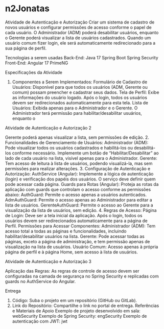 # n2Jonatas
Atividade de Autenticação e
Autorização
Criar um sistema de cadastro de novos
usuários e configurar permissões de acesso conforme o papel de cada
usuário. O Administrador (ADM) poderá desabilitar usuários, enquanto o
Gerente poderá visualizar a lista de usuários cadastrados. Quando um usuário
comum fizer login, ele será automaticamente redirecionado para a sua página
de perfil.

Tecnologias a serem usadas
Back-End:
Java 17
Spring Boot
Spring Security
Front-End:
Angular 17
PrimeNG

Especificações da Atividade
1. Componentes a Serem Implementados:
Formulário de Cadastro de Usuários: Disponível para que todos os
usuários (ADM, Gerente ou comum) possam preencher e cadastrar seus
dados.
Tela de Perfil: Exibe as informações do usuário logado. Após o login, todos
os usuários devem ser redirecionados automaticamente para esta tela.
Lista de Usuários: Exibida apenas para o Administrador e o Gerente. O
Administrador terá permissão para habilitar/desabilitar usuários, enquanto o

Atividade de Autenticação e Autorização 2

Gerente poderá apenas visualizar a lista, sem permissões de edição.
2. Funcionalidades de Gerenciamento de Usuários:
Administrador (ADM): Pode visualizar todos os usuários cadastrados e
habilitá-los ou desabilitá-los conforme necessário. Implemente um botão
de “Habilitar/Desabilitar” ao lado de cada usuário na lista, visível apenas
para o Administrador.
Gerente: Tem acesso de leitura à lista de usuários, podendo visualizá-la,
mas sem permissões para realizar alterações.
3. Configuração de Autenticação e Autorização:
AuthService (Angular): Implemente a lógica de autenticação (login) e
verificação dos papéis dos usuários. O serviço deve definir quem pode
acessar cada página.
Guards para Rotas (Angular): Proteja as rotas da aplicação com guards que
controlam o acesso conforme as permissões abaixo:
AuthGuard: Permite o acesso apenas a usuários autenticados.
AdmAuthGuard: Permite o acesso apenas ao Administrador para editar
a lista de usuários.
GerenteAuthGuard: Permite o acesso ao Gerente para a visualização
da lista de usuários, sem edição.
4. Regras de Acesso:
Página de Login: Deve ser a tela inicial da aplicação. Após o login, todos os
usuários devem ser redirecionados automaticamente para a página de
Perfil.
Permissões para Acessar Componentes:
Administrador (ADM): Tem acesso total a todas as páginas e
funcionalidades, incluindo habilitar/desabilitar usuários na lista.
Gerente: Pode acessar todas as páginas, exceto a página de
administração, e tem permissão apenas de visualização na lista de
usuários.
Usuário Comum: Acesso apenas à própria página de perfil e à página
Home, sem acesso à lista de usuários.

Atividade de Autenticação e Autorização 3

Aplicação das Regras: As regras de controle de acesso devem ser
configuradas na camada de segurança no Spring Security e replicadas
com guards no AuthService do Angular.

Entrega
1. Código: Suba o projeto em um repositório (GitHub ou GitLab).
2. Link do Repositório: Compartilhe o link no portal de entrega.
Referências e Materiais de Apoio
Exemplo de projeto desenvolvido em sala: webSecurity
Exemplo de Spring Security: engSecurity
Exemplo de autenticação com JWT: jwt
